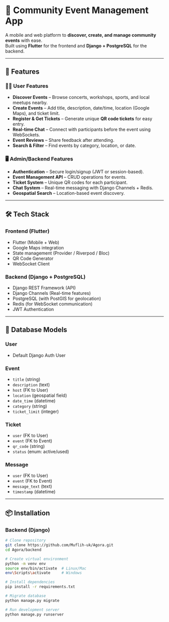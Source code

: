 # 📅 Community Event Management App

A mobile and web platform to **discover, create, and manage community events** with ease.  
Built using **Flutter** for the frontend and **Django + PostgreSQL** for the backend.  

---

## 🚀 Features

### 👨‍💻 User Features
- **Discover Events** – Browse concerts, workshops, sports, and local meetups nearby.
- **Create Events** – Add title, description, date/time, location (Google Maps), and ticket limit.
- **Register & Get Tickets** – Generate unique **QR code tickets** for easy entry.
- **Real-time Chat** – Connect with participants before the event using WebSockets.
- **Event Reviews** – Share feedback after attending.
- **Search & Filter** – Find events by category, location, or date.

### 🖥️ Admin/Backend Features
- **Authentication** – Secure login/signup (JWT or session-based).
- **Event Management API** – CRUD operations for events.
- **Ticket System** – Unique QR codes for each participant.
- **Chat System** – Real-time messaging with Django Channels + Redis.
- **Geospatial Search** – Location-based event discovery.

---

## 🛠️ Tech Stack

### Frontend (Flutter)
- Flutter (Mobile + Web)
- Google Maps integration
- State management (Provider / Riverpod / Bloc)
- QR Code Generator
- WebSocket Client

### Backend (Django + PostgreSQL)
- Django REST Framework (API)
- Django Channels (Real-time features)
- PostgreSQL (with PostGIS for geolocation)
- Redis (for WebSocket communication)
- JWT Authentication

---

## 📂 Database Models

### User
- Default Django Auth User

### Event
- `title` (string)
- `description` (text)
- `host` (FK to User)
- `location` (geospatial field)
- `date_time` (datetime)
- `category` (string)
- `ticket_limit` (integer)

### Ticket
- `user` (FK to User)
- `event` (FK to Event)
- `qr_code` (string)
- `status` (enum: active/used)

### Message
- `user` (FK to User)
- `event` (FK to Event)
- `message_text` (text)
- `timestamp` (datetime)

---

## 📦 Installation

### Backend (Django)
```bash
# Clone repository
git clone https://github.com/Muflih-uk/Agora.git
cd Agora/backend

# Create virtual environment
python -m venv env
source env/bin/activate  # Linux/Mac
env\Scripts\activate     # Windows

# Install dependencies
pip install -r requirements.txt

# Migrate database
python manage.py migrate

# Run development server
python manage.py runserver
